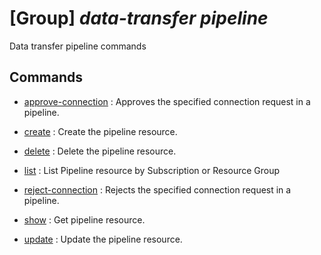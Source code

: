 # [Group] _data-transfer pipeline_

Data transfer pipeline commands

## Commands

- [approve-connection](/Commands/data-transfer/pipeline/_approve-connection.md)
: Approves the specified connection request in a pipeline.

- [create](/Commands/data-transfer/pipeline/_create.md)
: Create the pipeline resource.

- [delete](/Commands/data-transfer/pipeline/_delete.md)
: Delete the pipeline resource.

- [list](/Commands/data-transfer/pipeline/_list.md)
: List Pipeline resource by Subscription or Resource Group

- [reject-connection](/Commands/data-transfer/pipeline/_reject-connection.md)
: Rejects the specified connection request in a pipeline.

- [show](/Commands/data-transfer/pipeline/_show.md)
: Get pipeline resource.

- [update](/Commands/data-transfer/pipeline/_update.md)
: Update the pipeline resource.
